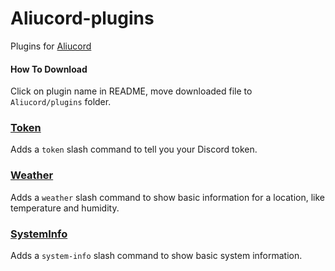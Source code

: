 # Aliucord-plugins
Plugins for [Aliucord](https://github.com/Aliucord)

#### How To Download
Click on plugin name in README, move downloaded file to `Aliucord/plugins` folder.

### [Token](https://github.com/litleck/aliucord-plugins/raw/builds/Token.zip)
Adds a `token` slash command to tell you your Discord token.

### [Weather](https://github.com/litleck/aliucord-plugins/raw/builds/Weather.zip)
Adds a `weather` slash command to show basic information for a location, like temperature and humidity.

### [SystemInfo](https://github.com/litleck/aliucord-plugins/raw/builds/SystemInfo.zip)
Adds a `system-info` slash command to show basic system information.